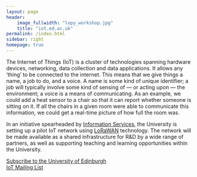 ```yaml
---
layout: page
header:
    image_fullwidth: "lopy_workshop.jpg"
    title: "iot.ed.ac.uk"
permalink: /index.html
sidebar: right
homepage: true
---
```


The Internet of Things (IoT) is a cluster of technologies spanning hardware devices, networking, data collection and data applications. It allows any ‘thing’ to be connected to the internet. This means that we give things a name, a job to do, and a voice. A name is some kind of unique identifier; a job will typically involve some kind of sensing of &mdash; or acting upon &mdash; the environment; a voice is a means of communicating. As an example, we could add a heat sensor to a chair so that it can report whether someone is sitting on it. If all the chairs in a given room were able to communicate this information, we could get a real-time picture of how full the room was.

In an initiative spearheaded by [Information Services](http://www.ed.ac.uk/information-services/about/organisation/iti), the University is setting up a pilot IoT network using [LoRaWAN](https://www.lora-alliance.org/What-Is-LoRa/Technology) technology. The network will be made available as a shared infrastructure for R&amp;D by a wide range of partners, as well as supporting teaching and learning opportunities within the University.

<div class="row t60">
        <div class="small-12 text-center columns">
            <a class="button large radius" href="https://mlist.is.ed.ac.uk/lists/subscribe/iot" target="_blank" >
            Subscribe to the University of Edinburgh<br/>IoT Mailing List
            </a>
        </div><!-- /.small-12.columns -->
</div><!-- /.row -->
